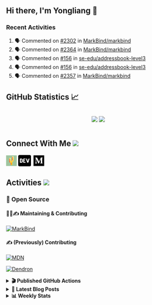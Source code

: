 ## Hi there, I'm Yongliang 👋

### Recent Activities

<!--START_SECTION:activity-->
1. 🗣 Commented on [#2302](https://github.com/MarkBind/markbind/issues/2302#issuecomment-1707432457) in [MarkBind/markbind](https://github.com/MarkBind/markbind)
2. 🗣 Commented on [#2364](https://github.com/MarkBind/markbind/issues/2364#issuecomment-1706482409) in [MarkBind/markbind](https://github.com/MarkBind/markbind)
3. 🗣 Commented on [#156](https://github.com/se-edu/addressbook-level3/pull/156#issuecomment-1705803588) in [se-edu/addressbook-level3](https://github.com/se-edu/addressbook-level3)
4. 🗣 Commented on [#156](https://github.com/se-edu/addressbook-level3/pull/156#issuecomment-1704339891) in [se-edu/addressbook-level3](https://github.com/se-edu/addressbook-level3)
5. 🗣 Commented on [#2357](https://github.com/MarkBind/markbind/pull/2357#issuecomment-1703986988) in [MarkBind/markbind](https://github.com/MarkBind/markbind)
<!--END_SECTION:activity-->

## GitHub Statistics :chart_with_upwards_trend:
<div align="center">
<div style="display: flex; align-items: center; justify-content: center;">

[![](https://github-readme-stats-tlylt.vercel.app/api?username=tlylt&show_icons=true&theme=tokyonight&hide_border=true&locale=en)](https://github.com/tlylt)
[![](https://github-readme-streak-stats.herokuapp.com/?user=tlylt&theme=tokyonight&hide_border=true)](https://github.com/tlylt)
</div>
</div>

## Connect With Me <img src="https://media.giphy.com/media/2wh5K5yE3ulp3xgYcG/giphy-downsized.gif" width="30">

<a href="https://www.yongliangliu.com/" target="_blank"><img align="center" src="static/site-icon.png" alt="yongliangliu.com" height="29" width="29" /></a>
<a href="https://dev.to/tlylt" target="_blank"><img align="center" src="static/dev-badge.svg" alt="dev.to/tlylt" height="35" width="35" /></a>
<a href="https://tlylt.medium.com" target="_blank"><img align="center" src="static/medium.png" alt="tlylt.medium.com" height="35" width="35" /></a>

## Activities <img src="https://media.giphy.com/media/WUlplcMpOCEmTGBtBW/giphy.gif" width="30">

### 🔭 Open Source

#### 👷‍♂️✍️ Maintaining & Contributing
[![MarkBind](https://github-readme-stats-tlylt.vercel.app/api/pin/?username=markbind&repo=markbind)](https://github.com/MarkBind/markbind)

#### ✍️ (Previously) Contributing
[![MDN](https://github-readme-stats-tlylt.vercel.app/api/pin/?username=mdn&repo=content)](https://github.com/mdn/content/issues?q=is%3Aopen+involves%3A%40me+sort%3Aupdated-desc)

[![Dendron](https://github-readme-stats-tlylt.vercel.app/api/pin/?username=dendronhq&repo=dendron)](https://github.com/dendronhq/dendron/issues?q=is%3Aopen+involves%3A%40me+sort%3Aupdated-desc)

<details>
<summary> <b>🎬 Published GitHub Actions </b> </summary>

[![install-graphviz](https://github-readme-stats-tlylt.vercel.app/api/pin/?username=tlylt&repo=install-graphviz)](https://github.com/tlylt/install-graphviz)

[![reposense-action](https://github-readme-stats-tlylt.vercel.app/api/pin/?username=tlylt&repo=reposense-action)](https://github.com/tlylt/reposense-action)

[![markbin-action](https://github-readme-stats-tlylt.vercel.app/api/pin/?username=markbind&repo=markbind-action)](https://github.com/MarkBind/markbind-action)

</details>

<details>
<summary> <b>📕 Latest Blog Posts</b> </summary>

<!-- BLOG-POST-LIST:START -->
- [Deploy a ChatGPT API Server in no time](https://www.yongliangliu.com/blog/chatgpt-nextjs-server/)
- [Creating a regex-based Markdown parser in TypeScript](https://www.yongliangliu.com/blog/rmark/)
- [Create VSCode Snippets for Markdown Blog Workflows](https://www.yongliangliu.com/blog/vscode-snippets/)
- [Brag Doc 2023](https://www.yongliangliu.com/blog/brag-doc-2023/)
- [My Journey into Open Source](https://www.yongliangliu.com/blog/my-journey-into-open-source/)
<!-- BLOG-POST-LIST:END -->

</details>

<details>
<summary> <b>📊 Weekly Stats</b> </summary>

<!--START_SECTION:waka-->
![Code Time](http://img.shields.io/badge/Code%20Time-1%2C125%20hrs%2055%20mins-blue)

**🐱 My GitHub Data** 

> 📦 654.4 kB Used in GitHub's Storage 
 > 
> 🏆 1,496 Contributions in the Year 2023
 > 
> 🚫 Not Opted to Hire
 > 
> 📜 174 Public Repositories 
 > 
> 🔑 40 Private Repositories 
 > 
**I'm an Early 🐤** 

```text
🌞 Morning                3911 commits        ███████░░░░░░░░░░░░░░░░░░   29.38 % 
🌆 Daytime                3574 commits        ███████░░░░░░░░░░░░░░░░░░   26.85 % 
🌃 Evening                4944 commits        █████████░░░░░░░░░░░░░░░░   37.14 % 
🌙 Night                  883 commits         ██░░░░░░░░░░░░░░░░░░░░░░░   06.63 % 
```
📅 **I'm Most Productive on Wednesday** 

```text
Monday                   1747 commits        ███░░░░░░░░░░░░░░░░░░░░░░   13.12 % 
Tuesday                  1917 commits        ████░░░░░░░░░░░░░░░░░░░░░   14.40 % 
Wednesday                2148 commits        ████░░░░░░░░░░░░░░░░░░░░░   16.14 % 
Thursday                 1670 commits        ███░░░░░░░░░░░░░░░░░░░░░░   12.55 % 
Friday                   1716 commits        ███░░░░░░░░░░░░░░░░░░░░░░   12.89 % 
Saturday                 2037 commits        ████░░░░░░░░░░░░░░░░░░░░░   15.30 % 
Sunday                   2077 commits        ████░░░░░░░░░░░░░░░░░░░░░   15.60 % 
```


📊 **This Week I Spent My Time On** 

```text
🕑︎ Time Zone: Asia/Singapore

💬 Programming Languages: 
Markdown                 1 hr 45 mins        ███████████░░░░░░░░░░░░░░   45.84 % 
TypeScript               1 hr 4 mins         ███████░░░░░░░░░░░░░░░░░░   28.12 % 
JavaScript               43 mins             █████░░░░░░░░░░░░░░░░░░░░   19.04 % 
CSS                      6 mins              █░░░░░░░░░░░░░░░░░░░░░░░░   03.02 % 
JSON                     6 mins              █░░░░░░░░░░░░░░░░░░░░░░░░   02.68 % 
```


 Last Updated on 07/09/2023 00:44:13 UTC
<!--END_SECTION:waka-->

</details>
